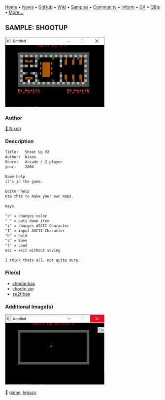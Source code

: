 [Home](https://qb64.com) • [News](../../news.md) • [GitHub](https://github.com/QB64Official/qb64) • [Wiki](https://github.com/QB64Official/qb64/wiki) • [Samples](../../samples.md) • [Community](../../community.md) • [Inform](../../inform.md) • [GX](../../gx.md) • [QBjs](../../qbjs.md) • [More...](../../more.md)

## SAMPLE: SHOOTUP

![ss1.png](img/ss1.png)

### Author

[🐝 Nixon](../nixon.md) 

### Description

```text
Title:   Shoot Up V2
Author:  Nixon
Genre:   Arcade / 2 player
year:    2004

Game help
it's in the game.

Editor help
Use this to make your own maps.

keys

"c" = changes color
" " = puts down item
"i" = changes ASCII Character
"I" = input ASCII Character
"h" = hold
"s" = Save
"l" = Load
esc = exit without saving

I think thats all. not quite sure.
```

### File(s)

* [shoote.bas](src/shoote.bas)
* [shoote.zip](src/shoote.zip)
* [su2t.bas](src/su2t.bas)

### Additional Image(s)

![ss2.png](img/ss2.png)

🔗 [game](../game.md), [legacy](../legacy.md)
